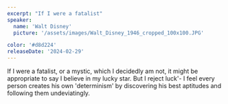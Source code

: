```yaml
---
excerpt: "If I were a fatalist"
speaker:
  name: 'Walt Disney'
  picture: '/assets/images/Walt_Disney_1946_cropped_100x100.JPG'

color: '#d8d224'
releaseDate: '2024-02-29'
---
```

If I were a fatalist, or a mystic, which I decidedly am not, it might be appropriate to say I believe in my lucky star. But I reject luck'- I feel every person creates his own 'determinism' by discovering his best aptitudes and following them undeviatingly.
